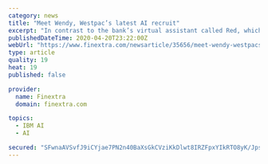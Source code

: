 ```yaml
---
category: news
title: "Meet Wendy, Westpac’s latest AI recruit"
excerpt: "In contrast to the bank’s virtual assistant called Red, which helps customers with basic banking tasks, Wendy - whose initial remit is to be a digital job coach for young Australians - combines four AI technologies to provide a sophisticated, hyper-real experience. Wendy’s ability to “think” is powered by IBM Watson’s AI conversation ..."
publishedDateTime: 2020-04-20T23:22:00Z
webUrl: "https://www.finextra.com/newsarticle/35656/meet-wendy-westpacs-latest-ai-recruit"
type: article
quality: 19
heat: 19
published: false

provider:
  name: Finextra
  domain: finextra.com

topics:
  - IBM AI
  - AI

secured: "SFwnaAVSvfJ9iCYjae7PN2n40BaXsGkCVziKkDlwt8IRZFpxYIkRTO8yK/JpsNN4TsS2cGq/mB/LFYvJWQKQ/Pf5YiOJRNHqUyrVU2BHOM9T8vchj4/MlBzhq2Coekx8nX3ugtlBVE8IkplMu536eEGpRAuAeUtFzgxCGQ2iBosknDZr3AnkVBY7BKdKJKABhnNcdzy7srmHv1yQFmtih2MUvK/wFrTrcN8kgCYEl6mD+rixJP8A+DNyKLWSg4nhKJKGz9/3+zxRKPeGQrIOeqaAlIe8/9mDrtxpDAaL6BUD1yvg5ESJ6Bjr9KyC2+8+MP6zUL8TOfwvjvcEr4N4vopUAts5E+UAxpIVWG4mCKA1wf5DVxsyWF+yiNMOHYNhfg3F+wiZkrrJlOHKkfv4Ai3vilBi5rvY6DQI8kaRnY5UH762AQbDbFVs510sFVefXE1HeNipTYoZyM5M6HYU88fj02RkaLKtIGXi/UBKF5Y=;AKZ3AxA/bxDWw8eWK93URA=="
---
```


